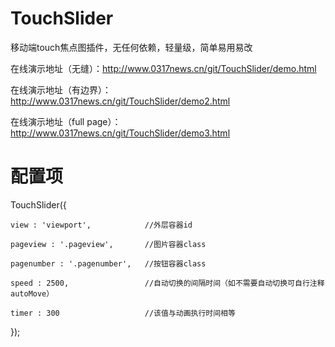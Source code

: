 # TouchSlider
移动端touch焦点图插件，无任何依赖，轻量级，简单易用易改

在线演示地址（无缝）：http://www.0317news.cn/git/TouchSlider/demo.html

在线演示地址（有边界）：http://www.0317news.cn/git/TouchSlider/demo2.html

在线演示地址（full page）：http://www.0317news.cn/git/TouchSlider/demo3.html


# 配置项
TouchSlider({

    view : 'viewport',            //外层容器id

    pageview : '.pageview',       //图片容器class

    pagenumber : '.pagenumber',   //按钮容器class

    speed : 2500,                 //自动切换的间隔时间（如不需要自动切换可自行注释autoMove）

    timer : 300                   //该值与动画执行时间相等

});
